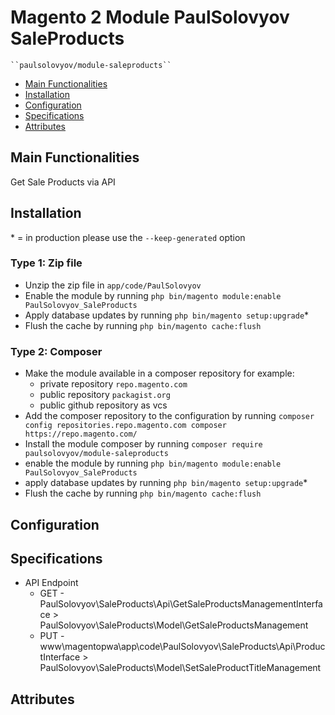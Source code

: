 # Magento 2 Module PaulSolovyov SaleProducts

    ``paulsolovyov/module-saleproducts``

 - [Main Functionalities](#markdown-header-main-functionalities)
 - [Installation](#markdown-header-installation)
 - [Configuration](#markdown-header-configuration)
 - [Specifications](#markdown-header-specifications)
 - [Attributes](#markdown-header-attributes)


## Main Functionalities
Get Sale Products via API

## Installation
\* = in production please use the `--keep-generated` option

### Type 1: Zip file

 - Unzip the zip file in `app/code/PaulSolovyov`
 - Enable the module by running `php bin/magento module:enable PaulSolovyov_SaleProducts`
 - Apply database updates by running `php bin/magento setup:upgrade`\*
 - Flush the cache by running `php bin/magento cache:flush`

### Type 2: Composer

 - Make the module available in a composer repository for example:
    - private repository `repo.magento.com`
    - public repository `packagist.org`
    - public github repository as vcs
 - Add the composer repository to the configuration by running `composer config repositories.repo.magento.com composer https://repo.magento.com/`
 - Install the module composer by running `composer require paulsolovyov/module-saleproducts`
 - enable the module by running `php bin/magento module:enable PaulSolovyov_SaleProducts`
 - apply database updates by running `php bin/magento setup:upgrade`\*
 - Flush the cache by running `php bin/magento cache:flush`


## Configuration




## Specifications

 - API Endpoint
	- GET - PaulSolovyov\SaleProducts\Api\GetSaleProductsManagementInterface > PaulSolovyov\SaleProducts\Model\GetSaleProductsManagement
   - PUT - www\magentopwa\app\code\PaulSolovyov\SaleProducts\Api\ProductInterface > PaulSolovyov\SaleProducts\Model\SetSaleProductTitleManagement


## Attributes



